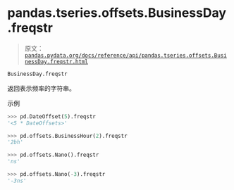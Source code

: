 # pandas.tseries.offsets.BusinessDay.freqstr

> 原文：[`pandas.pydata.org/docs/reference/api/pandas.tseries.offsets.BusinessDay.freqstr.html`](https://pandas.pydata.org/docs/reference/api/pandas.tseries.offsets.BusinessDay.freqstr.html)

```py
BusinessDay.freqstr
```

返回表示频率的字符串。

示例

```py
>>> pd.DateOffset(5).freqstr
'<5 * DateOffsets>' 
```

```py
>>> pd.offsets.BusinessHour(2).freqstr
'2bh' 
```

```py
>>> pd.offsets.Nano().freqstr
'ns' 
```

```py
>>> pd.offsets.Nano(-3).freqstr
'-3ns' 
```
